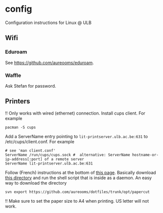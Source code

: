 # config
Configuration instructions for Linux @ ULB

## Wifi

### Eduroam
See https://github.com/aureooms/eduroam.

### Waffle
Ask Stefan for password.

## Printers
:bangbang: Only works with wired (ethernet) connection.
Install cups client. For example

    pacman -S cups

Add a ServerName entry pointing to `lit-printserver.ulb.ac.be:631` to /etc/cups/client.conf. For example

    # see 'man client.conf'
    ServerName /run/cups/cups.sock #  alternative: ServerName hostname-or-ip-address[:port] of a remote server
    ServerName lit-printserver.ulb.ac.be:631
    
Follow (French) instructions at the bottom of [this page](http://sis.ulb.ac.be/dokuwiki/doku.php?id=ppcfsc). Basically download [this directory](https://github.com/aureooms/dotfiles/tree/master/opt/papercut) and run the shell script that is inside as a daemon. An easy way to download the directory

    svn export https://github.com/aureooms/dotfiles/trunk/opt/papercut
    
:bangbang: Make sure to set the paper size to A4 when printing. US letter will not work.

